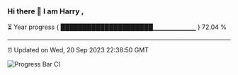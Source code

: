 ### Hi there 👋 I am Harry , 

⏳ Year progress { █████████████████████▁▁▁▁▁▁▁▁▁ } 72.04 %

---

⏰ Updated on Wed, 20 Sep 2023 22:38:50 GMT

![Progress Bar CI](https://github.com/duykhang68/duykhang68/workflows/Progress%20Bar%20CI/badge.svg)
